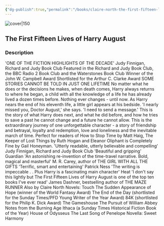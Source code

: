 ```yaml
---
{"dg-publish":true,"permalink":"/books/claire-north-the-first-fifteen-lives-of-harry-august/","title":"\"The First Fifteen Lives of Harry August\"","tags":["science-fiction","Fantasy"]}
---
```




![cover|150](http://books.google.com/books/content?id=AZShAQAAQBAJ&printsec=frontcover&img=1&zoom=1&edge=curl&source=gbs_api)

## The First Fifteen Lives of Harry August

### Description

'ONE OF THE FICTION HIGHLIGHTS OF THE DECADE' Judy Finnigan, Richard and Judy Book Club Featured in the Richard and Judy Book Club, the BBC Radio 2 Book Club and the Waterstones Book Club Winner of the John W. Campbell Award Shortlisted for the Arthur C. Clarke Award SOME STORIES CANNOT BE TOLD IN JUST ONE LIFETIME No matter what he does or the decisions he makes, when death comes, Harry always returns to where he began, a child with all the knowledge of a life he has already lived a dozen times before. Nothing ever changes - until now. As Harry nears the end of his eleventh life, a little girl appears at his bedside. 'I nearly missed you, Doctor August,' she says. 'I need to send a message.' This is the story of what Harry does next, and what he did before, and how he tries to save a past he cannot change and a future he cannot allow. This is the extraordinary journey of one unforgettable character - a story of friendship and betrayal, loyalty and redemption, love and loneliness and the inevitable march of time. Perfect for readers of How to Stop Time by Matt Haig, The Keeper of Lost Things by Ruth Hogan and Eleanor Oliphant is Completely Fine by Gail Honeyman. 'Utterly readable, utterly believable and compelling' Judy Finnigan, Richard and Judy Book Club 'Beautiful and gripping' Guardian 'An astonishing re-invention of the time-travel narrative. Bold, magical and masterful' M. R. Carey, author of THE GIRL WITH ALL THE GIFTS 'Terrific, smart and entertaining' Patrick Ness 'The writing is impeccable . . Plus Harry is a fascinating main character' Heat 'I don't say this lightly but The First Fifteen Lives of Harry August is one of the top ten books I've ever read' James Dashner, bestselling author of THE MAZE RUNNER Also by Claire North Novels: Touch The Sudden Appearance of Hope (winner of the World Fantasy Award) The End of the Day (shortlisted for the Sunday Times/PFD Young Writer of the Year Award) 84K (shortlisted for the Philip K. Dick Award) The Gameshouse The Pursuit of William Abbey Notes from the Burning Age Ithaca (a Sunday Times Historical Fiction Book of the Year) House of Odysseus The Last Song of Penelope Novella: Sweet Harmony
```